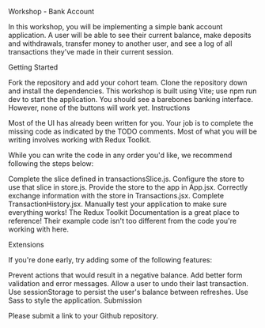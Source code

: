 Workshop - Bank Account

In this workshop, you will be implementing a simple bank account application. A user will be able to see their current balance, make deposits and withdrawals, transfer money to another user, and see a log of all transactions they've made in their current session.

Getting Started

Fork the repository and add your cohort team.
Clone the repository down and install the dependencies.
This workshop is built using Vite; use npm run dev to start the application.
You should see a barebones banking interface. However, none of the buttons will work yet.
Instructions

Most of the UI has already been written for you. Your job is to complete the missing code as indicated by the TODO comments. Most of what you will be writing involves working with Redux Toolkit.

While you can write the code in any order you'd like, we recommend following the steps below:

Complete the slice defined in transactionsSlice.js.
Configure the store to use that slice in store.js.
Provide the store to the app in App.jsx.
Correctly exchange information with the store in Transactions.jsx.
Complete TransactionHistory.jsx.
Manually test your application to make sure everything works!
The Redux Toolkit Documentation is a great place to reference! Their example code isn't too different from the code you're working with here.

Extensions

If you're done early, try adding some of the following features:

Prevent actions that would result in a negative balance.
Add better form validation and error messages.
Allow a user to undo their last transaction.
Use sessionStorage to persist the user's balance between refreshes.
Use Sass to style the application.
Submission

Please submit a link to your Github repository.

